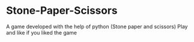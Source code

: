 # Stone-Paper-Scissors
A game developed with the help of python (Stone paper and scissors)
Play and like if you liked the game